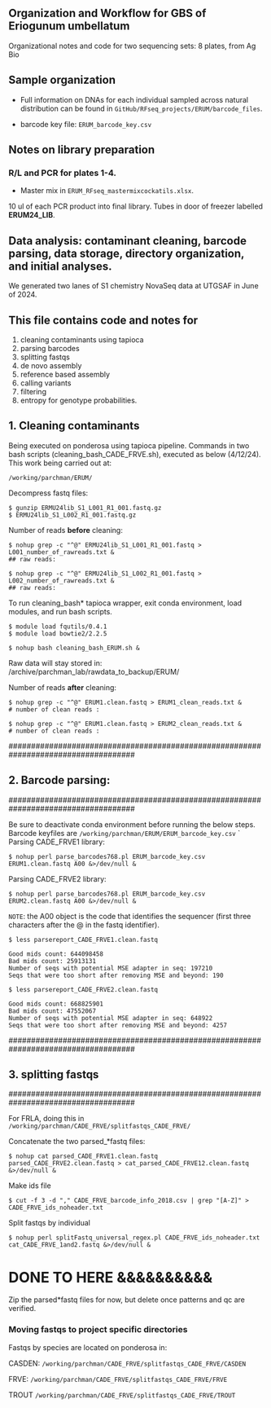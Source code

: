 
## Organization and Workflow for GBS of Eriogunum umbellatum 
Organizational notes and code for two sequencing sets:
8 plates, from Ag Bio

## Sample organization
- Full information on DNAs for each individual sampled across natural distribution can be found in `GitHub/RFseq_projects/ERUM/barcode_files`. 

- barcode key file: `ERUM_barcode_key.csv`


## Notes on library preparation


### R/L and PCR for plates 1-4. 

- Master mix in `ERUM_RFseq_mastermixcockatils.xlsx`.




10 ul of each PCR product into final library. Tubes in door of freezer labelled **ERUM24_LIB**.


## Data analysis: contaminant cleaning, barcode parsing, data storage, directory organization, and initial analyses.

We generated two lanes of S1 chemistry NovaSeq data at UTGSAF in June of 2024. 


## This file contains code and notes for
1) cleaning contaminants using tapioca
2) parsing barcodes
3) splitting fastqs 
4) de novo assembly
5) reference based assembly
6) calling variants
7) filtering
8) entropy for genotype probabilities.

## 1. Cleaning contaminants

Being executed on ponderosa using tapioca pipeline. Commands in two bash scripts (cleaning_bash_CADE_FRVE.sh), executed as below (4/12/24). This work being carried out at:

    /working/parchman/ERUM/

Decompress fastq files:

    $ gunzip ERMU24lib_S1_L001_R1_001.fastq.gz
    $ ERMU24lib_S1_L002_R1_001.fastq.gz

Number of reads **before** cleaning:

    $ nohup grep -c "^@" ERMU24lib_S1_L001_R1_001.fastq > L001_number_of_rawreads.txt &
    ## raw reads: 

    $ nohup grep -c "^@" ERMU24lib_S1_L002_R1_001.fastq > L002_number_of_rawreads.txt &
    ## raw reads: 
To run cleaning_bash* tapioca wrapper, exit conda environment, load modules, and run bash scripts.

    $ module load fqutils/0.4.1
    $ module load bowtie2/2.2.5
    
    $ nohup bash cleaning_bash_ERUM.sh &


Raw data will stay stored in: /archive/parchman_lab/rawdata_to_backup/ERUM/

Number of reads **after** cleaning:

    $ nohup grep -c "^@" ERUM1.clean.fastq > ERUM1_clean_reads.txt &
    # number of clean reads : 

    $ nohup grep -c "^@" ERUM1.clean.fastq > ERUM2_clean_reads.txt &
    # number of clean reads : 

####################################################################################
## 2. Barcode parsing:
####################################################################################

Be sure to deactivate conda environment before running the below steps. Barcode keyfiles are `/working/parchman/ERUM/ERUM_barcode_key.csv`
`
Parsing CADE_FRVE1 library:

    $ nohup perl parse_barcodes768.pl ERUM_barcode_key.csv ERUM1.clean.fastq A00 &>/dev/null &

Parsing CADE_FRVE2 library:

    $ nohup perl parse_barcodes768.pl ERUM_barcode_key.csv ERUM2.clean.fastq A00 &>/dev/null &

`NOTE`: the A00 object is the code that identifies the sequencer (first three characters after the @ in the fastq identifier).

    $ less parsereport_CADE_FRVE1.clean.fastq

    Good mids count: 644098458
    Bad mids count: 25913131
    Number of seqs with potential MSE adapter in seq: 197210
    Seqs that were too short after removing MSE and beyond: 190

    $ less parsereport_CADE_FRVE2.clean.fastq

    Good mids count: 668825901
    Bad mids count: 47552067
    Number of seqs with potential MSE adapter in seq: 648922
    Seqs that were too short after removing MSE and beyond: 4257

####################################################################################
## 3. splitting fastqs
####################################################################################

For FRLA, doing this in `/working/parchman/CADE_FRVE/splitfastqs_CADE_FRVE/` 

Concatenate the two parsed_*fastq files:

    $ nohup cat parsed_CADE_FRVE1.clean.fastq parsed_CADE_FRVE2.clean.fastq > cat_parsed_CADE_FRVE12.clean.fastq &>/dev/null &

Make ids file

    $ cut -f 3 -d "," CADE_FRVE_barcode_info_2018.csv | grep "[A-Z]" > CADE_FRVE_ids_noheader.txt


Split fastqs by individual

    $ nohup perl splitFastq_universal_regex.pl CADE_FRVE_ids_noheader.txt cat_CADE_FRVE_1and2.fastq &>/dev/null &



# DONE TO HERE &&&&&&&&&&


Zip the parsed*fastq files for now, but delete once patterns and qc are verified.

### Moving fastqs to project specific directories

Fastqs by species are located on ponderosa in:

CASDEN:
`/working/parchman/CADE_FRVE/splitfastqs_CADE_FRVE/CASDEN`

FRVE:
`/working/parchman/CADE_FRVE/splitfastqs_CADE_FRVE/FRVE`

TROUT
`/working/parchman/CADE_FRVE/splitfastqs_CADE_FRVE/TROUT`
